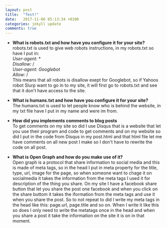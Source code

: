 ```yaml
---
layout: post
title:  "Test!"
date:   2017-11-06 05:13:34 +0100
categories: jekyll update
comments: true
---
```


* **What is robots.txt and how have you configure it for your site?**  
robots.txt is used to give web robots instructions, in my robots.txt so have I put in:  
  *User-agent:* *  
  *Disallow:* /  
  *User-agent: Googlebot*  
  *Allow:* /  
  This means that all robots is disallow exept for Googlebot, so if Yahoos robot Slurp want to go in to my site, it will first go to robots.txt and see that it don't have access to the site. 

* **What is humans.txt and how have you configure it for your site?**  
  The humans.txt is used to let people know who is behind the website, in my txt file have I put in my name and were im from.

* **How did you implements comments to blog posts**  
  To get comments on my site so did I use Disqus that is a website that let you use their program and code to get comments and on my website so did I put in the code from Disqus in my post.html and that html file let me have comments on all new post I make so I don't have to rewrite the code on all post.

* **What is Open Graph and how do you make use of it?**  
  Open graph is a protocol that share information to social media and this is made of meta tags, so in the head I put in meta property for the title, type, url, image for the page, so when someone want to chage it on socialmedia it takes the information from the meta tags I used it for description of the thing you share. On my site I have a facebook share button that let you share the post one facebook and when you click on the share buttom it takes the iformation from the meta tags and use it when you share the post. So to not repeat to did I write my meta tags in the head like this: page.url, page.title and so on. When I write it like this so does I only need to write the metatags once in the head and when you share a post it take the information on the site it is on in that moment.

